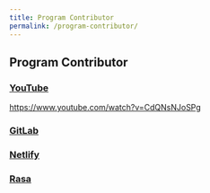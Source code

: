```yaml
---
title: Program Contributor
permalink: /program-contributor/
---
```


## Program Contributor

### [YouTube](https://contributors.youtube.com/)
https://www.youtube.com/watch?v=CdQNsNJoSPg

### [GitLab](https://about.gitlab.com/handbook/marketing/community-relations/code-contributor-program/#:~:text=collaboration%20with%20contributors-,Contributor%20channel,network%20and%20help%20each%20other)

### [Netlify](https://www.netlifycms.org/docs/contributor-guide/)

### [Rasa](https://rasa.com/community/contribute/)
